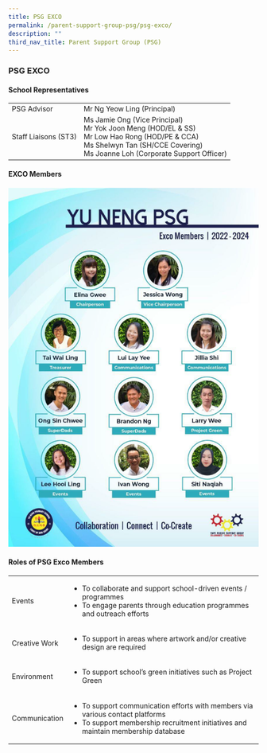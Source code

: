```yaml
---
title: PSG EXCO
permalink: /parent-support-group-psg/psg-exco/
description: ""
third_nav_title: Parent Support Group (PSG)
---
```

### PSG EXCO

#### School Representatives

| | |
| --- | --- |
| PSG Advisor | Mr Ng Yeow Ling (Principal) |
| Staff Liaisons (ST3) | Ms Jamie Ong (Vice Principal)<br>Mr Yok Joon Meng (HOD/EL & SS)<br>Mr Low Hao Rong (HOD/PE & CCA)<br>Ms Shelwyn Tan (SH/CCE Covering)<br>Ms Joanne Loh (Corporate Support Officer) |

#### EXCO Members

![](/images/PSG.png)

#### Roles of PSG Exco Members

| | |
| --- | --- |
| Events | <ul><li>To collaborate and support school-driven events / programmes</li><li>To engage parents through education programmes and outreach efforts</li> |
| Creative Work | <ul><li>To support in areas where artwork and/or creative design are required</li> |
| Environment | <ul><li>To support school’s green initiatives such as Project Green</li> |
| Communication | <ul><li>To support communication efforts with members via various contact platforms</li><li>To support membership recruitment initiatives and maintain membership database</li> |